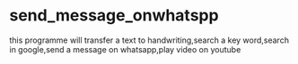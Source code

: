 # send_message_onwhatspp
this programme will transfer a text to handwriting,search a key word,search in google,send a message on whatsapp,play video on youtube
